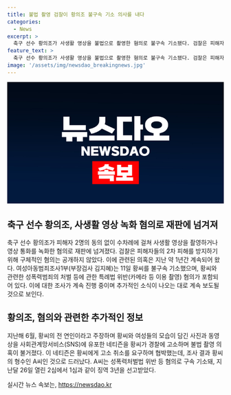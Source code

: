 ```yaml
---
title: 불법 촬영 검찰이 황의조 불구속 기소 의사를 내다
categories:
  - News
excerpt: >
  축구 선수 황의조가 사생활 영상을 불법으로 촬영한 혐의로 불구속 기소됐다. 검찰은 피해자들을 보호하기 위해 구체적인 혐의를 공개하지 않았다. 지난해 황의조의 전 연인이 황의조와 여성들을 유출한 뒤, 황의조에게 협박을 했던 A씨가 범행을 저질렀고 징역 3년을 선고받았다.
feature_text: >
  축구 선수 황의조가 사생활 영상을 불법으로 촬영한 혐의로 불구속 기소됐다. 검찰은 피해자들을 보호하기 위해 구체적인 혐의를 공개하지 않았다. 지난해 황의조의 전 연인이 황의조와 여성들을 유출한 뒤, 황의조에게 협박을 했던 A씨가 범행을 저질렀고 징역 3년을 선고받았다.
image: '/assets/img/newsdao_breakingnews.jpg'
---
```


<p><img src="/assets/img/newsdao_breakingnews.jpg" alt="cryptoinkorea 속보" /></p>

<h2 data-ke-size="size26">축구 선수 황의조, 사생활 영상 녹화 혐의로 재판에 넘겨져</h2>

<p data-ke-size="size16">축구 선수 황의조가 피해자 2명의 동의 없이 수차례에 걸쳐 사생활 영상을 촬영하거나 영상 통화를 녹화한 혐의로 재판에 넘겨졌다. 검찰은 피해자들의 2차 피해를 방지하기 위해 구체적인 혐의는 공개하지 않았다. 이에 관련된 의혹은 지난 약 1년간 계속되어 왔다. 여성아동범죄조사1부(부장검사 김지혜)는 11일 황씨를 불구속 기소했으며, 황씨와 관련한 성폭력범죄의 처벌 등에 관한 특례법 위반(카메라 등 이용 촬영) 혐의가 포함되어 있다. 이에 대한 조사가 계속 진행 중이며 추가적인 소식이 나오는 대로 계속 보도될 것으로 보인다.</p>

<h2 data-ke-size="size26">황의조, 혐의와 관련한 추가적인 정보</h2>

<p data-ke-size="size16">지난해 6월, 황씨의 전 연인이라고 주장하며 황씨와 여성들의 모습이 담긴 사진과 동영상을 사회관계망서비스(SNS)에 유포한 네티즌을 황씨가 경찰에 고소하며 불법 촬영 의혹이 불거졌다. 이 네티즌은 황씨에게 고소 취소를 요구하며 협박했는데, 조사 결과 황씨의 형수인 A씨인 것으로 드러났다. A씨는 성폭력처벌법 위반 등 혐의로 구속 기소돼, 지난달 26일 열린 2심에서 1심과 같이 징역 3년을 선고받았다.</p>
실시간 뉴스 속보는, <a href="https://newsdao.kr" rel="dofollow">https://newsdao.kr</a>


